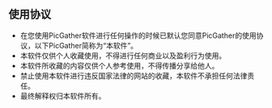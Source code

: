 ## 使用协议
- 在您使用PicGather软件进行任何操作的时候已默认您同意PicGather的使用协议，以下PicGather简称为“本软件”。
- 本软件仅供个人收藏使用，不得进行任何商业以及盈利行为使用。
- 本软件所收藏的内容仅供个人参考使用，不得传播分享给他人。
- 禁止使用本软件进行违反国家法律的网站的收藏，本软件不承担任何法律责任。
- 最终解释权归本软件所有。
